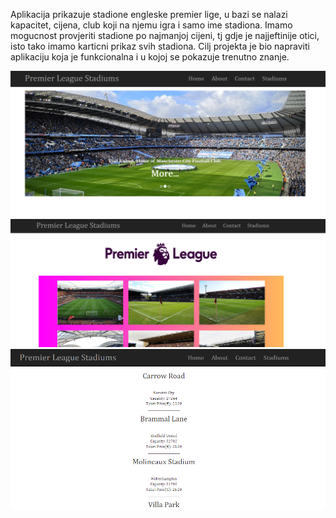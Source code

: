 Aplikacija prikazuje stadione engleske premier lige, u bazi se nalazi kapacitet, cijena, club koji na njemu igra i samo ime stadiona.
Imamo mogucnost provjeriti stadione po najmanjoj cijeni, tj gdje je najjeftinije otici, isto tako imamo karticni prikaz svih stadiona.
Cilj projekta je bio napraviti aplikaciju koja je funkcionalna i u kojoj se pokazuje trenutno znanje.

![](https://github.com/MarkoVitkovic/Stadium_webapp/blob/master/pocetna.png)
![](https://github.com/MarkoVitkovic/Stadium_webapp/blob/master/stadiums.png)
![](https://github.com/MarkoVitkovic/Stadium_webapp/blob/master/najjeftinije.png)
